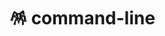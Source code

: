 # 🪅 command-line

<figure><img src=".gitbook/assets/Screenshot 2024-02-14 at 10.46.11 am.png" alt=""><figcaption></figcaption></figure>

